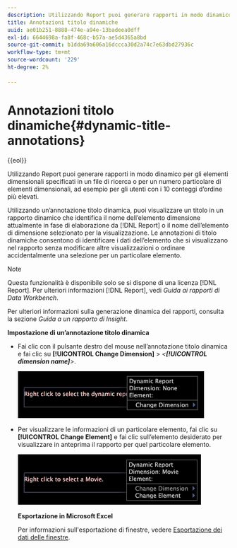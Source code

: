 ```yaml
---
description: Utilizzando Report puoi generare rapporti in modo dinamico per gli elementi dimensionali specificati in un file di ricerca o per un numero particolare di elementi dimensionali, ad esempio per gli utenti con i 10 conteggi d’ordine più elevati.
title: Annotazioni titolo dinamiche
uuid: ae01b251-8888-474e-a94e-13badeea0dff
exl-id: 6644698a-fa8f-468c-b57a-ae5d4365a8bd
source-git-commit: b1dda69a606a16dccca30d2a74c7e63dbd27936c
workflow-type: tm+mt
source-wordcount: '229'
ht-degree: 2%

---
```


# Annotazioni titolo dinamiche{#dynamic-title-annotations}

{{eol}}

Utilizzando Report puoi generare rapporti in modo dinamico per gli elementi dimensionali specificati in un file di ricerca o per un numero particolare di elementi dimensionali, ad esempio per gli utenti con i 10 conteggi d’ordine più elevati.

Utilizzando un’annotazione titolo dinamica, puoi visualizzare un titolo in un rapporto dinamico che identifica il nome dell’elemento dimensione attualmente in fase di elaborazione da [!DNL Report] o il nome dell’elemento di dimensione selezionato per la visualizzazione. Le annotazioni di titolo dinamiche consentono di identificare i dati dell’elemento che si visualizzano nel rapporto senza modificare altre visualizzazioni o ordinare accidentalmente una selezione per un particolare elemento.

>[!NOTE]
>
>Questa funzionalità è disponibile solo se si dispone di una licenza [!DNL Report]. Per ulteriori informazioni [!DNL Report], vedi *Guida ai rapporti di Data Workbench*.

Per ulteriori informazioni sulla generazione dinamica dei rapporti, consulta la sezione *Guida a un rapporto di Insight*.

**Impostazione di un’annotazione titolo dinamica**

* Fai clic con il pulsante destro del mouse nell’annotazione titolo dinamica e fai clic su **[!UICONTROL Change Dimension]** > *&lt;**[!UICONTROL dimension name]**>*.

   ![](assets/mnu_DynamicTitle.png)

* Per visualizzare le informazioni di un particolare elemento, fai clic su **[!UICONTROL Change Element]** e fai clic sull’elemento desiderato per visualizzare in anteprima il rapporto per quel particolare elemento.

   ![](assets/mnu_DynamicTitle_Element.png)

   **Esportazione in Microsoft Excel**

   Per informazioni sull&#39;esportazione di finestre, vedere [Esportazione dei dati delle finestre](../../../../home/c-get-started/c-wk-win-wksp/c-exp-win-data.md#concept-8df61d64ed434cc5a499023c44197349).
